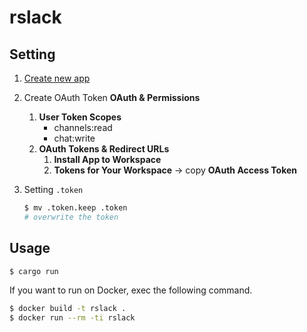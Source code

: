 # rslack

## Setting

1. [Create new app](https://api.slack.com/apps)

1. Create OAuth Token
    **OAuth & Permissions**
    1. **User Token Scopes**
        - channels:read
        - chat:write
    1. **OAuth Tokens & Redirect URLs**
        1. **Install App to Workspace**
        2. **Tokens for Your Workspace** -> copy **OAuth Access Token**

1. Setting `.token`

    ```bash
    $ mv .token.keep .token
    # overwrite the token
    ```

## Usage

```bash
$ cargo run
```

If you want to run on Docker, exec the following command.
```bash
$ docker build -t rslack .
$ docker run --rm -ti rslack
```

